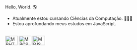 Hello, World. 🌎

- Atualmente estou cursando Ciências da Computação. 👨🏽‍🎓
- Estou aprofundando meus estudos em JavaScript. 

<div style="display: incline block"><br>
<img align="center" alt="MPHTML5" height="30" width="40" src="https://cdn.jsdelivr.net/gh/devicons/devicon/icons/html5/html5-original.svg" />
                                 
<img align="center" alt="MPCSS3" height="30" width="40" src="https://cdn.jsdelivr.net/gh/devicons/devicon/icons/css3/css3-original.svg" />
          
<img align="center" alt="MPJS" height="30" width="40" src="https://cdn.jsdelivr.net/gh/devicons/devicon/icons/javascript/javascript-original.svg" />
          
</div>

##




